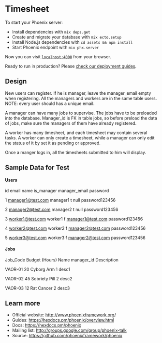 # Timesheet

To start your Phoenix server:

  * Install dependencies with `mix deps.get`
  * Create and migrate your database with `mix ecto.setup`
  * Install Node.js dependencies with `cd assets && npm install`
  * Start Phoenix endpoint with `mix phx.server`

Now you can visit [`localhost:4000`](http://localhost:4000) from your browser.

Ready to run in production? Please [check our deployment guides](https://hexdocs.pm/phoenix/deployment.html).
## Design
New users can register. If he is manager, leave the manager_email empty when registering. 
All the managers and workers are in the same table users.
NOTE: every user should has a unique email.

A manager can have many jobs to supervise. 
The jobs have to be preloaded into the database. Manager_id is FK in table jobs, so before preload the data of jobs, make sure the managers of them have already registered.

A worker has many timesheet, and each timesheet may contain several tasks. A worker can only create a timesheet, while a manager can only edit the status of it by set it as pending or approved.

Once a manger logs in, all the timesheets submitted to him will display.


## Sample Data for Test
#### Users
id email name is_manager manager_email password

1 manager1@test.com manager1 t null password123456

2 manager2@test.com manager2 t null password123456

3 worker1@test.com worker1 f manager1@test.com  password123456

4 worker2@test.com worker2 f manager2@test.com password123456

5 worker3@test.com worker3 f manager2@test.com  password123456

#### Jobs
Job_Code	Budget (Hours)	Name manager_id	Description

VAOR-01	20	Cyborg Arm 1 desc1

VAOR-02	45	Sobriety Pill	 2 desc2

VAOR-03	12	Rat Cancer	 2 desc3

## Learn more

  * Official website: http://www.phoenixframework.org/
  * Guides: https://hexdocs.pm/phoenix/overview.html
  * Docs: https://hexdocs.pm/phoenix
  * Mailing list: http://groups.google.com/group/phoenix-talk
  * Source: https://github.com/phoenixframework/phoenix
